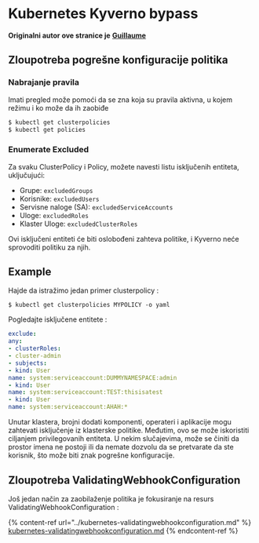 # Kubernetes Kyverno bypass

**Originalni autor ove stranice je** [**Guillaume**](https://www.linkedin.com/in/guillaume-chapela-ab4b9a196)

## Zloupotreba pogrešne konfiguracije politika

### Nabrajanje pravila

Imati pregled može pomoći da se zna koja su pravila aktivna, u kojem režimu i ko može da ih zaobiđe
```bash
$ kubectl get clusterpolicies
$ kubectl get policies
```
### Enumerate Excluded

Za svaku ClusterPolicy i Policy, možete navesti listu isključenih entiteta, uključujući:

* Grupe: `excludedGroups`
* Korisnike: `excludedUsers`
* Servisne naloge (SA): `excludedServiceAccounts`
* Uloge: `excludedRoles`
* Klaster Uloge: `excludedClusterRoles`

Ovi isključeni entiteti će biti oslobođeni zahteva politike, i Kyverno neće sprovoditi politiku za njih.

## Example&#x20;

Hajde da istražimo jedan primer clusterpolicy :&#x20;
```
$ kubectl get clusterpolicies MYPOLICY -o yaml
```
Pogledajte isključene entitete :&#x20;
```yaml
exclude:
any:
- clusterRoles:
- cluster-admin
- subjects:
- kind: User
name: system:serviceaccount:DUMMYNAMESPACE:admin
- kind: User
name: system:serviceaccount:TEST:thisisatest
- kind: User
name: system:serviceaccount:AHAH:*

```
Unutar klastera, brojni dodati komponenti, operateri i aplikacije mogu zahtevati isključenje iz klasterske politike. Međutim, ovo se može iskoristiti ciljanjem privilegovanih entiteta. U nekim slučajevima, može se činiti da prostor imena ne postoji ili da nemate dozvolu da se pretvarate da ste korisnik, što može biti znak pogrešne konfiguracije.

## Zloupotreba ValidatingWebhookConfiguration

Još jedan način za zaobilaženje politika je fokusiranje na resurs ValidatingWebhookConfiguration :&#x20;

{% content-ref url="../kubernetes-validatingwebhookconfiguration.md" %}
[kubernetes-validatingwebhookconfiguration.md](../kubernetes-validatingwebhookconfiguration.md)
{% endcontent-ref %}
